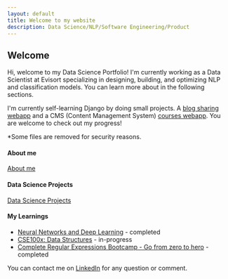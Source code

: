 ```yaml
---
layout: default
title: Welcome to my website
description: Data Science/NLP/Software Engineering/Product
---
```


## Welcome

Hi, welcome to my Data Science Portfolio! I'm currently working as a Data Scientist at Evisort specializing in designing, building, and optimizing NLP and classification models. You can learn more about in the following sections.

I'm currently self-learning Django by doing small projects. A [blog sharing webapp](https://github.com/kammybdeng/blogsite) and a CMS (Content Management System) [courses webapp](https://github.com/kammybdeng/educa). You are welcome to check out my progress! 

*Some files are removed for security reasons. 


#### About me
[About me](https://kammybdeng.github.io/about)

#### Data Science Projects
[Data Science Projects](https://kammybdeng.github.io/projects)

#### My Learnings
- [Neural Networks and Deep Learning](https://www.coursera.org/account/accomplishments/certificate/AB92KGJAV69K) - completed
- [CSE100x: Data Structures](https://github.com/kammybdeng/data-science-portfolio/blob/master/data-structure.md) - in-progress
- [Complete Regular Expressions Bootcamp - Go from zero to hero](https://www.udemy.com/certificate/UC-8Y63NESB/) - completed

You can contact me on [LinkedIn](https://www.linkedin.com/in/kammy-deng/) for any question or comment.
